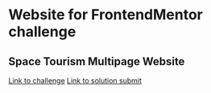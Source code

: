 # Website for FrontendMentor challenge

## Space Tourism Multipage Website

[Link to challenge](https://www.frontendmentor.io/challenges/space-tourism-multipage-website-gRWj1URZ3)
[Link to solution submit](https://www.frontendmentor.io/solutions/space-tourism-multipage-website-gWGG8GYwZQ)
